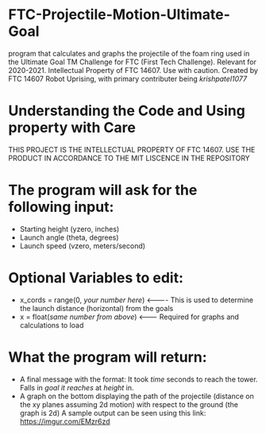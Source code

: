 # FTC-Projectile-Motion-Ultimate-Goal
program that calculates and graphs the projectile of the foam ring used in the Ultimate Goal TM Challenge for FTC (First Tech Challenge). Relevant for 2020-2021. Intellectual Property of FTC 14607. Use with caution. Created by FTC 14607 Robot Uprising, with primary contributer being *krishpatel1077*

# Understanding the Code and Using property with Care
THIS PROJECT IS THE INTELLECTUAL PROPERTY OF FTC 14607. USE THE PRODUCT IN ACCORDANCE TO THE MIT LISCENCE IN THE REPOSITORY
# The program will ask for the following input:
  - Starting height (yzero, inches)
  - Launch angle (theta, degrees)
  - Launch speed (vzero, meters/second)
  
# Optional Variables to edit:
  - x_cords = range(0, *your number here*) <---- This is used to determine the launch distance (horizontal) from the goals
  - x = float(*same number from above*) <--- Required for graphs and calculations to load
  
# What the program will return:
  - A final message with the format:
      It took *time* seconds to reach the tower. Falls in *goal it reaches* at *height* in.
  - A graph on the bottom displaying the path of the projectile (distance on the xy planes assuming 2d motion) with respect to the ground (the graph is 2d)
      A sample output can be seen using this link: https://imgur.com/EMzr6zd
